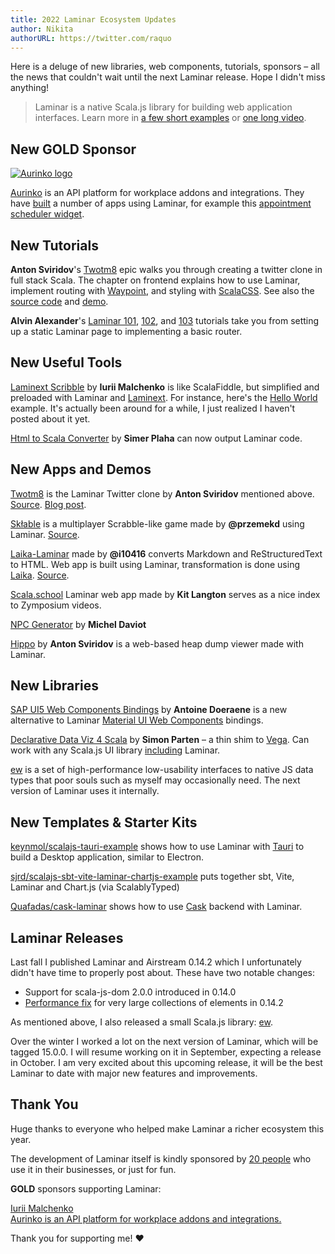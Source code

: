 ```yaml
---
title: 2022 Laminar Ecosystem Updates
author: Nikita
authorURL: https://twitter.com/raquo
---
```


Here is a deluge of new libraries, web components, tutorials, sponsors – all the news that couldn't wait until the next Laminar release. Hope I didn't miss anything!

<!--truncate-->

> Laminar is a native Scala.js library for building web application interfaces. Learn more in [a few short examples](https://demo.laminar.dev) or [one long video](https://www.youtube.com/watch?v=L_AHCkl6L-Q).




## New GOLD Sponsor

[![Aurinko logo](/img/sponsors/aurinko-light-300px.png)](https://www.aurinko.io/)

[Aurinko](https://www.aurinko.io/) is an API platform for workplace addons and integrations. They have [built](https://twitter.com/yoxeldotcom/status/1537415506801700865) a number of apps using Laminar, for example this [appointment scheduler widget](https://calendar.aurinko.io/aurDemo60).




## New Tutorials

**Anton Sviridov**'s [Twotm8](https://blog.indoorvivants.com/2022-03-07-twotm8-part-5-building-the-frontend) epic walks you through creating a twitter clone in full stack Scala. The chapter on frontend explains how to use Laminar, implement routing with [Waypoint](https://github.com/raquo/waypoint), and styling with [ScalaCSS](https://github.com/japgolly/scalacss). See also the [source code](https://github.com/keynmol/twotm8) and [demo](https://twotm8-web.fly.dev/login).

**Alvin Alexander**'s [Laminar 101](https://alvinalexander.com/scala/laminar-101-hello-world-example-static/), [102](https://alvinalexander.com/scala/laminar-102-reactive-hello-world-example/), and [103](https://alvinalexander.com/scala/laminar-103-reactive-routing-example/) tutorials take you from setting up a static Laminar page to implementing a basic router.



## New Useful Tools

[Laminext Scribble](https://scribble.laminext.dev) by **Iurii Malchenko** is like ScalaFiddle, but simplified and preloaded with Laminar and [Laminext](https://laminext.dev/). For instance, here's the [Hello World](https://scribble.laminext.dev/u/raquo/cqnkcloptolsneddzxifkmwkrsnr) example. It's actually been around for a while, I just realized I haven't posted about it yet.

[Html to Scala Converter](https://simerplaha.github.io/html-to-scala-converter/) by **Simer Plaha** can now output Laminar code.



## New Apps and Demos

[Twotm8](https://twotm8-web.fly.dev/login) is the Laminar Twitter clone by **Anton Sviridov** mentioned above. [Source](https://github.com/keynmol/twotm8). [Blog post](https://blog.indoorvivants.com/2022-03-07-twotm8-part-5-building-the-frontend).

[Skłable](https://sk%C5%82able.pl) is a multiplayer Scrabble-like game made by **@przemekd** using Laminar. [Source](https://github.com/przemekd/sklable).

[Laika-Laminar](https://i10416.github.io/demo/) made by **@i10416** converts Markdown and ReStructuredText to HTML. Web app is built using Laminar, transformation is done using [Laika](https://planet42.github.io/Laika/). [Source](https://github.com/i10416/laika-laminar).

[Scala.school](https://scala.school/) Laminar web app made by **Kit Langton** serves as a nice index to Zymposium videos.

[NPC Generator](https://gitlab.com/scala-js-games/npc-generator/) by **Michel Daviot** 

[Hippo](https://github.com/indoorvivants/hippo) by **Anton Sviridov** is a web-based heap dump viewer made with Laminar.



## New Libraries

[SAP UI5 Web Components Bindings](https://github.com/sherpal/LaminarSAPUI5Bindings) by **Antoine Doeraene** is a new alternative to Laminar [Material UI Web Components](https://github.com/uosis/laminar-web-components) bindings.

[Declarative Data Viz 4 Scala](https://github.com/Quafadas/dedav4s) by **Simon Parten** – a thin shim to [Vega](https://vega.github.io/vega/). Can work with any Scala.js UI library [including](https://quafadas.github.io/dedav4s/ScalaVersions/scalaJS.html) Laminar.

[ew](https://github.com/raquo/ew) is a set of high-performance low-usability interfaces to native JS data types that poor souls such as myself may occasionally need. The next version of Laminar uses it internally.



## New Templates & Starter Kits

[keynmol/scalajs-tauri-example](https://github.com/keynmol/scalajs-tauri-example) shows how to use Laminar with [Tauri](https://tauri.studio/) to build a Desktop application, similar to Electron.

[sjrd/scalajs-sbt-vite-laminar-chartjs-example](https://github.com/sjrd/scalajs-sbt-vite-laminar-chartjs-example) puts together sbt, Vite, Laminar and Chart.js (via ScalablyTyped)

[Quafadas/cask-laminar](https://github.com/Quafadas/cask-laminar) shows how to use [Cask](https://com-lihaoyi.github.io/cask/) backend with Laminar. 




## Laminar Releases

Last fall I published Laminar and Airstream 0.14.2 which I unfortunately didn't have time to properly post about. These have two notable changes:

* Support for scala-js-dom 2.0.0 introduced in 0.14.0
* [Performance fix](https://github.com/raquo/Laminar/issues/108) for very large collections of elements in 0.14.2 

As mentioned above, I also released a small Scala.js library: [ew](https://github.com/raquo/ew).

Over the winter I worked a lot on the next version of Laminar, which will be tagged 15.0.0. I will resume working on it in September, expecting a release in October. I am very excited about this upcoming release, it will be the best Laminar to date with major new features and improvements.




## Thank You

Huge thanks to everyone who helped make Laminar a richer ecosystem this year.

The development of Laminar itself is kindly sponsored by [20 people](https://github.com/sponsors/raquo) who use it in their businesses, or just for fun.

**GOLD** sponsors supporting Laminar:

<div class="-sponsorsList x-alignItemsEnd">
  <div class="-sponsor x-person x-yurique">
    <img class="-avatar x-rounded" src="/img/sponsors/yurique.jpg" alt="" />
    <div class="-text">
      <div class="-name"><a href="https://github.com/yurique">Iurii Malchenko</a></div>
    </div>
  </div>
  <div class="-sponsor x-company x-aurinko">
    <a class="x-noHover" href="https://www.aurinko.io/">
      <img class="-logo" src="/img/sponsors/aurinko-light-300px.png" alt="" />
      <div class="-tagline"><u>Aurinko</u> is an API platform for workplace addons and integrations.</div>
    </a>
  </div>
</div>

Thank you for supporting me! ❤️

